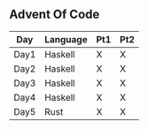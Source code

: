 ## Advent Of Code
|Day|Language|Pt1|Pt2
|---|---|---|---|
|Day1| Haskell|X|X
|Day2| Haskell|X|X
|Day3| Haskell|X|X
|Day4| Haskell|X|X
|Day5| Rust|X|X